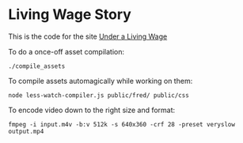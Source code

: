 Living Wage Story
===================

This is the code for the site [Under a Living Wage](http://livingwagestory.code4sa.org/)

To do a once-off asset compilation:
```
./compile_assets
```

To compile assets automagically while working on them:
```
node less-watch-compiler.js public/fred/ public/css
```

To encode video down to the right size and format:
```
fmpeg -i input.m4v -b:v 512k -s 640x360 -crf 28 -preset veryslow output.mp4
```
